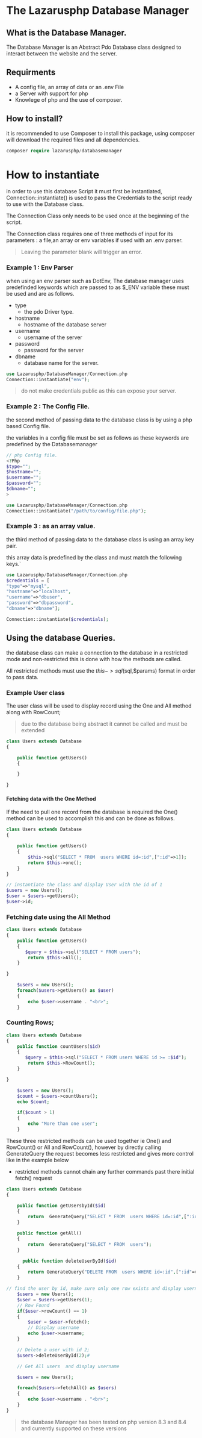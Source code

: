 # The Lazarusphp  Database Manager

## What is the Database Manager.
The Database Manager is an Abstract Pdo Database class designed to interact between the website and the server.

## Requirments
* A config file, an array of data or an .env File
* a Server with support for php
* Knowlege of php and the use of composer.

## How to install?
it is recommended to use Composer to install 
this package, using composer will download the required files and all dependencies.
```php
composer require lazarusphp/databasemanager
```

# How to instantiate
in order to use this database Script it must first be instantiated, Connection::instantiate() is used to pass the Credentials to the script ready to use with the Database class.

The Connection Class only needs to be used once at the beginning of the script.

The Connection class requires one of three  methods of input for its parameters : a file,an array or env variables if used with an .env parser.


> Leaving the parameter blank will trigger an error.

### Example 1 : Env Parser

when using an env parser such as DotEnv, The database manager uses predefinded keywords which are passed to as $_ENV variable these must be used and are as follows.

* type
    * the pdo Driver type.
* hostname
    * hostname of the database server
* username
    * username of the server
* password
    * password for the server
* dbname
    * database name for the server.

```php
use Lazarusphp/DatabaseManager/Connection.php
Connection::instantiate("env");
```

> do not make credentials public as this can expose your server.

### Example 2 : The Config File.

the second method of passing data to the database class is by using a php based Config file.

the variables in a config file must be set as follows as these keywords are predefined by the Databasemanager

```php
// php Config file.
<?Php 
$type="";
$hostname="";
$username="";
$password="";
$dbname="";
>
```

```php
use Lazarusphp/DatabaseManager/Connection.php
Connection::instantiate("/path/to/config/file.php");
```
### Example 3 : as an array value.

the third method of passing data to the database class is using an array key pair.

this array data is predefined by the class and must match the following keys.`

```php
use Lazarusphp/DatabaseManager/Connection.php
$credentials = [
"type"=>"mysql",
"hostname"=>"localhost",
"username"=>"dbuser",
"password"=>"dbpassword",
"dbname"=>"dbname"];

Connection::instantiate($credentials);
```




## Using the database Queries.

the database class can make a connection to the database in a restricted mode and non-restricted this is done with how the methods are called.

All restricted methods must use the $this->sql($sql,$params) format in order to pass data.

### Example User class

The user class will be used to display record using the One and All method along with RowCount;
> due to the database being abstract it cannot be called and must be extended
```php
class Users extends Database
{

    public function getUsers()
    {

    }

}
```

#### Fetching data with the One Method

If the need to pull one record from the database is required the One() method can be used to accomplish this and can be done as follows.

```php
class Users extends Database
{

    public function getUsers()
    {
        $this->sql("SELECT * FROM  users WHERE id=:id",[":id"=>1]);
        return $this->one();
    }
}

// instantiate the class and display User with the id of 1
$users = new Users();
$user = $users->getUsers();
$user->id;
```


### Fetching date using the All Method
```php
class Users extends Database
{
    public function getUsers()
    {
       $query = $this->sql("SELECT * FROM users");
        return $this->All();
    }

}

    $users = new Users();
    foreach($users->getUsers() as $user)
    {
        echo $user->username . "<br>";
    }
```

### Counting Rows;



```php
class Users extends Database
{
    public function countUsers($id)
    {
       $query = $this->sql("SELECT * FROM users WHERE id >= :$id");
        return $this->RowCount();
    }

}

    $users = new Users();
    $count = $users->countUsers();
    echo $count;

    if($count > 1)
    {
        echo "More than one user";
    }
```

These three restricted methods can be used together ie One() and RowCount() or All and RowCount(), however by directly calling GenerateQuery the request becomes less restricted and gives more control like in the example below

* restricted methods cannot chain any further commands past there initial fetch() request

```php
class Users extends Database
{

    public function getUsersbyId($id)
    {
        return  GenerateQuery("SELECT * FROM  users WHERE id=:id",[":id"=>$id]);
    }

    public function getAll()
    {
        return  GenerateQuery("SELECT * FROM  users");
    }

      public function deleteUserById($id)
    {
        return GenerateQuery("DELETE FROM  users WHERE id=:id",[":id"=>$id]);
    }

// find the user by id, make sure only one row exists and display username
    $users = new Users();
    $user = $users->getUsers(1);
    // Row Found 
    if($user->rowCount() == 1)
    {
        $user = $user->fetch();
        // Display username
        echo $user->username;
    }

    // Delete a user with id 2;
    $users->deleteUserById(2);#

    // Get All users  and display username

    $users = new Users();

    foreach($users->fetchAll() as $users)
    {
        echo $user->username . "<br>";
    }
}
```

> the database Manager has been tested on php version 8.3 and 8.4 and currently supported on these versions